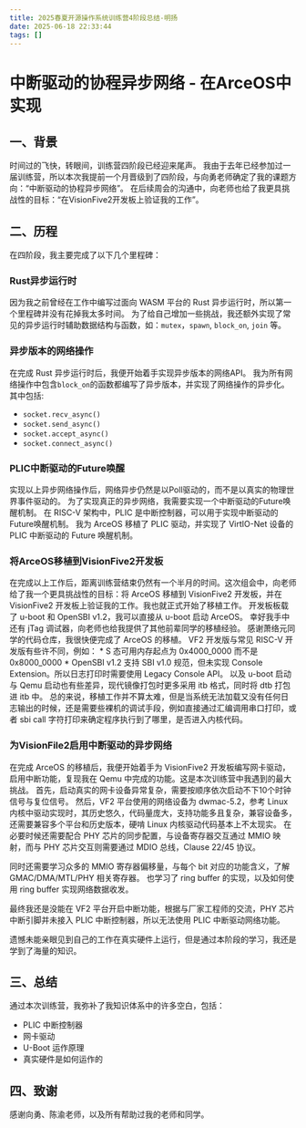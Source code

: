 ```yaml
---
title: 2025春夏开源操作系统训练营4阶段总结-明扬
date: 2025-06-18 22:33:44
tags: []
---
```

# 中断驱动的协程异步网络 - 在ArceOS中实现

## 一、背景
时间过的飞快，转眼间，训练营四阶段已经迎来尾声。
我由于去年已经参加过一届训练营，所以本次我提前一个月晋级到了四阶段，与向勇老师确定了我的课题方向：“中断驱动的协程异步网络”。
在后续周会的沟通中，向老师也给了我更具挑战性的目标：“在VisionFive2开发板上验证我的工作”。

## 二、历程
在四阶段，我主要完成了以下几个里程碑：

### Rust异步运行时
因为我之前曾经在工作中编写过面向 WASM 平台的 Rust 异步运行时，所以第一个里程碑并没有花掉我太多时间。
为了给自己增加一些挑战，我还额外实现了常见的异步运行时辅助数据结构与函数，如：`mutex`，`spawn`, `block_on`, `join` 等。

### 异步版本的网络操作
在完成 Rust 异步运行时后，我便开始着手实现异步版本的网络API。
我为所有网络操作中包含`block_on`的函数都编写了异步版本，并实现了网络操作的异步化。其中包括:
- `socket.recv_async()`
- `socket.send_async()`
- `socket.accept_async()`
- `socket.connect_async()`


### PLIC中断驱动的Future唤醒
实现以上异步网络操作后，网络异步仍然是以Poll驱动的，而不是以真实的物理世界事件驱动的。
为了实现真正的异步网络，我需要实现一个中断驱动的Future唤醒机制。
在 RISC-V 架构中，PLIC 是中断控制器，可以用于实现中断驱动的Future唤醒机制。
我为 ArceOS 移植了 PLIC 驱动，并实现了 VirtIO-Net 设备的 PLIC 中断驱动的 Future 唤醒机制。

### 将ArceOS移植到VisionFive2开发板
在完成以上工作后，距离训练营结束仍然有一个半月的时间。这次组会中，向老师给了我一个更具挑战性的目标：将 ArceOS 移植到 VisionFive2 开发板，并在 VisionFive2 开发板上验证我的工作。我也就正式开始了移植工作。
开发板板载了 u-boot 和 OpenSBI v1.2，我可以直接从 u-boot 启动 ArceOS。
幸好我手中还有 jTag 调试器，向老师也给我提供了其他前辈同学的移植经验。
感谢萧络元同学的代码仓库，我很快便完成了 ArceOS 的移植。
VF2 开发版与常见 RISC-V 开发版有些许不同，例如：
    * S 态可用内存起点为 0x4000_0000 而不是 0x8000_0000
    * OpenSBI v1.2 支持 SBI v1.0 规范，但未实现 Console Extension。所以日志打印时需要使用 Legacy Console API。
以及 u-boot 启动与 Qemu 启动也有些差异，现代镜像打包时更多采用 itb 格式，同时将 dtb 打包进 itb 中。
总的来说，移植工作并不算太难，但是当系统无法加载又没有任何日志输出的时候，还是需要些裸机的调试手段，例如直接通过汇编调用串口打印，或者 sbi call 字符打印来确定程序执行到了哪里，是否进入内核代码。

### 为VisionFile2启用中断驱动的异步网络
在完成 ArceOS 的移植后，我便开始着手为 VisionFive2 开发板编写网卡驱动，启用中断功能，复现我在 Qemu 中完成的功能。这是本次训练营中我遇到的最大挑战。
首先，启动真实的网卡设备异常复杂，需要按顺序依次启动不下10个时钟信号与复位信号。
然后，VF2 平台使用的网络设备为 dwmac-5.2，参考 Linux 内核中驱动实现时，其历史悠久，代码量庞大，支持功能多且复杂，兼容设备多，还需要兼容多个平台和历史版本，硬啃 Linux 内核驱动代码基本上不太现实。
在必要时候还需要配合 PHY 芯片的同步配置，与设备寄存器交互通过 MMIO 映射，而与 PHY 芯片交互则需要通过 MDIO 总线，Clause 22/45 协议。

同时还需要学习众多的 MMIO 寄存器偏移量，与每个 bit 对应的功能含义，了解 GMAC/DMA/MTL/PHY 相关寄存器。
也学习了 ring buffer 的实现，以及如何使用 ring buffer 实现网络数据收发。

最终我还是没能在 VF2 平台开启中断功能，根据与厂家工程师的交流，PHY 芯片中断引脚并未接入 PLIC 中断控制器，所以无法使用 PLIC 中断驱动网络功能。

遗憾未能亲眼见到自己的工作在真实硬件上运行，但是通过本阶段的学习，我还是学到了海量的知识。

## 三、总结
通过本次训练营，我弥补了我知识体系中的许多空白，包括：
- PLIC 中断控制器
- 网卡驱动
- U-Boot 运作原理
- 真实硬件是如何运作的

## 四、致谢
感谢向勇、陈渝老师，以及所有帮助过我的老师和同学。






